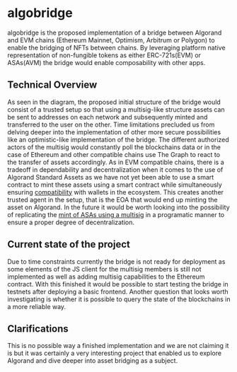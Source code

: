 # algobridge
algobridge is the proposed implementation of a bridge between Algorand and EVM chains (Ethereum Mainnet, Optimism, Arbitrum or Polygon) to enable the bridging of NFTs between chains.
By leveraging platform native representation of non-fungible tokens as either ERC-721s(EVM) or ASAs(AVM) the bridge would enable composability with other apps. 
## Technical Overview
As seen in the diagram, the proposed initial structure of the bridge would consist of a trusted setup so that using a multisig-like structure assets can be sent to addresses on each network and subsequently minted and transferred to the user on the other. Time limitations precluded us from delving deeper into the implementation of other more secure possibilities like an optimistic-like implementation of the bridge. 
The different authorized actors of the multisig would constantly poll the blockchains data or in the case of Ethereum and other compatible chains use The Graph to react to the transfer of assets accordingly. 
As in EVM compatible chains, there is a tradeoff in dependability and decentralization when it comes to the use of Algorand Standard Assets as we have not yet been able to use a smart contract to mint these assets using a smart contract while simultaneously ensuring [compatibility](https://developer.algorand.org/articles/building-nfts-on-algorand/) with wallets in the ecosystem. This creates another trusted agent in the setup, that is the EOA that would end up minting the asset on Algorand. In the future it would be worth looking into the possibility of replicating the [mint of ASAs using a multisig](https://developer.algorand.org/tutorials/hybrid-online-offline-shared-management-community-asa-through-multisig-account/) in a programatic manner to ensure a proper degree of decentralization.
## Current state of the project
Due to time constraints currently the bridge is not ready for deployment as some elements of the JS client for the multisig members is still not implemented as well as adding multisig capabilities to the Ethereum contract. 
With this finished it would be possible to start testing the bridge in testnets after deploying a basic frontend. Another question that looks worth investigating is whether it is possible to query the state of the blockchains in a more reliable way. 
## Clarifications
This is no possible way a finished implementation and we are not claiming it is but it was certainly a very interesting project that enabled us to explore Algorand and dive deeper into asset bridging as a subject. 
